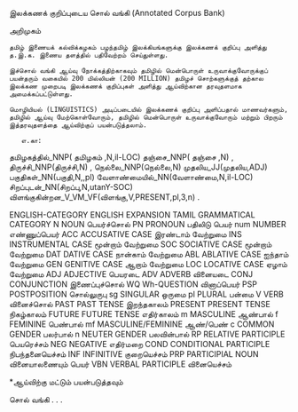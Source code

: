 இலக்கணக் குறிப்புடைய சொல் வங்கி (Annotated Corpus Bank)

அறிமுகம்

    தமிழ் இணையக் கல்விக்கழகம் பழந்தமிழ் இலக்கியங்களுக்கு இலக்கணக் குறிப்பு அளித்து த.இ.க. இணைய தளத்தில் பதிவேற்றம் செய்துள்ளது.

    இச்சொல் வங்கி ஆய்வு நோக்கத்திற்காகவும் தமிழில் மென்பொருள் உருவாக்குவோருக்குப் பயன்தரும் வகையில் 200 மில்லியன் (200 MILLION) தமிழச் சொற்களுக்குத் தற்கால இலக்கண முறைபடி இலக்கணக் குறிப்புகள் அளித்து ஆய்விற்கான தரவுதளமாக அமைக்கப்பட்டுள்ளது.

    மொழியியல் (LINGUISTICS) அடிப்படையில் இலக்கணக் குறிப்பு அளிப்பதால் மாணவர்களும், தமிழில் ஆய்வு மேற்கொள்வோரும், தமிழில் மென்பொருள் உருவாக்குவோரும் மற்றும் பிறரும் இத்தரவுதளத்தை ஆய்விற்குப் பயன்படுத்தலாம்.

       எ.கா:
தமிழகத்தில்_NNP( தமிழகம் ,N,il-LOC) தஞ்சை_NNP( தஞ்சை ,N) , திருச்சி_NNP(திருச்சி,N) , நெல்லை_NNP(நெல்லை,N) முதலிய_JJ(முதலிய,ADJ) பகுதிகள்_NN(பகுதி,N,,pl) வேளாண்மையில்_NN(வேளாண்மை,N,il-LOC) சிறப்புடன்_NN(சிறப்பு,N,utanY-SOC) விளங்குகின்றன_V_VM_VF(விளங்கு,V,PRESENT,pl,3,n) .

ENGLISH-CATEGORY 	ENGLISH EXPANSION 	TAMIL GRAMMATICAL CATEGORY
N 	NOUN 	பெயர்ச்சொல்
PN 	PRONOUN 	பதிலிடு பெயர்
num 	NUMBER 	எண்ணுப்பெயர்
ACC 	ACCUSATIVE CASE 	இரண்டாம் வேற்றுமை
INS 	INSTRUMENTAL CASE 	மூன்றாம் வேற்றுமை
SOC 	SOCIATIVE CASE 	மூன்றாம் வேற்றுமை
DAT 	DATIVE CASE 	நான்காம் வேற்றுமை
ABL 	ABLATIVE CASE 	ஐந்தாம் வேற்றுமை
GEN 	GENITIVE CASE 	ஆறாம் வேற்றுமை
LOC 	LOCATIVE CASE 	ஏழாம் வேற்றுமை
ADJ 	ADJECTIVE 	பெயரடை
ADV 	ADVERB 	வினையடை
CONJ 	CONJUNCTION 	இணைப்புச்சொல்
WQ 	Wh-QUESTION 	வினாப்பெயர்
PSP 	POSTPOSITION 	சொல்லுருபு
sg 	SINGULAR 	ஒருமை
pl 	PLURAL 	பன்மை
V 	VERB 	வினைச்சொல்
PAST 	PAST TENSE 	இறந்தகாலம்
PRESENT 	PRESENT TENSE 	நிகழ்காலம்
FUTURE 	FUTURE TENSE 	எதிர்காலம்
m 	MASCULINE 	ஆண்பால்
f 	FEMININE 	பெண்பால்
mf 	MASCULINE/FEMININE 	ஆண்/பெண்
c 	COMMON GENDER 	பலர்பால்
n 	NEUTER GENDER 	பலவின்பால்
RP 	RELATIVE PARTICIPLE 	பெயரெச்சம்
NEG 	NEGATIVE 	எதிர்மறை
COND 	CONDITIONAL PARTICIPLE 	நிபந்தனையெச்சம்
INF 	INFINITIVE 	குறையெச்சம்
PRP 	PARTICIPIAL NOUN 	வினையாலணையும் பெயர்
VBN 	VERBAL PARTICIPLE 	வினையெச்சம்

*ஆய்விற்கு மட்டும் பயன்படுத்தவும்

சொல் வங்கி . . .
